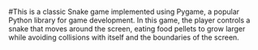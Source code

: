#This is a classic Snake game implemented using Pygame, a popular Python library for game development. In this game, the player controls a snake that moves around the screen, eating food pellets to grow larger while avoiding collisions with itself and the boundaries of the screen.
